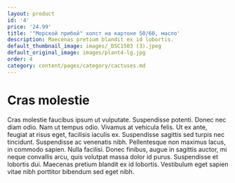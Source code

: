 ```yaml
---
layout: product
id: '4'
price: '24.99'
title: '"Морской прибой" холст на картоне 50/60, масло'
description: Maecenas pretium blandit ex id lobortis.
default_thumbnail_image: images/_DSC1503 (3).jpeg
default_original_image: images/plant4-lg.jpg
order: 4
category: content/pages/category/cactuses.md
---
```


# Cras molestie

Cras molestie faucibus ipsum ut vulputate. Suspendisse potenti. Donec nec diam odio. Nam ut tempus odio. Vivamus at vehicula felis. Ut ex ante, feugiat at risus eget, facilisis iaculis ex. Suspendisse sagittis sed turpis nec tincidunt. Suspendisse ac venenatis nibh. Pellentesque non maximus lacus, in commodo sapien. Nulla facilisi. Donec finibus, augue in sagittis auctor, mi neque convallis arcu, quis volutpat massa dolor id purus. Suspendisse et lobortis dui. Maecenas pretium blandit ex id lobortis. Vestibulum eget sapien vitae nibh porttitor bibendum sed eget nibh.